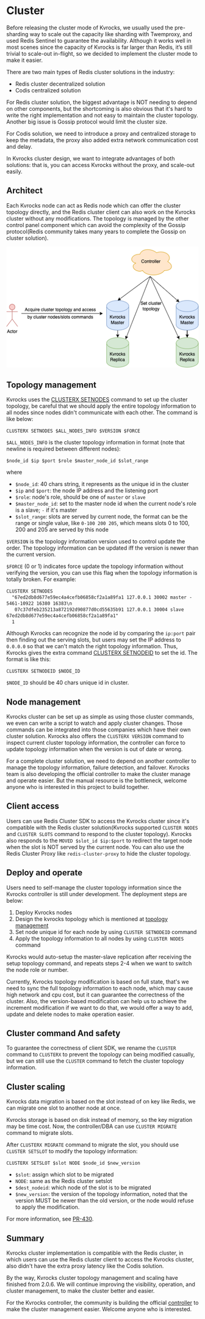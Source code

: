 # Cluster

Before releasing the cluster mode of Kvrocks, we usually used the pre-sharding way to scale out the capacity like sharding with Twemproxy, and used Redis Sentinel to guarantee the availability. Although it works well in most scenes since the capacity of Kvrocks is far larger than Redis, it’s still trivial to scale-out in-flight, so we decided to implement the cluster mode to make it easier.

There are two main types of Redis cluster solutions in the industry:

* Redis cluster decentralized solution
* Codis centralized solution

For Redis cluster solution, the biggest advantage is NOT needing to depend on other components, but the shortcoming is also obvious that it's hard to write the right implementation and not easy to maintain the cluster topology. Another big issue is Gossip protocol would limit the cluster size.

For Codis solution, we need to introduce a proxy and centralized storage to keep the metadata, the proxy also added extra network communication cost and delay.

In Kvrocks cluster design, we want to integrate advantages of both solutions: that is, you can access Kvrocks without the proxy, and scale-out easily.

## Architect

Each Kvrocks node can act as Redis node which can offer the cluster topology directly, and the Redis cluster client can also work on the Kvrocks cluster without any modifications. The topology is managed by the other control panel component which can avoid the complexity of the Gossip protocol(Redis community takes many years to complete the Gossip on cluster solution).

![cluster](assets/cluster.png)

## Topology management

Kvrocks uses the [CLUSTERX SETNODES](https://github.com/apache/kvrocks/pull/302) command to set up the cluster topology, be careful that we should apply the entire topology information to all nodes since nodes didn't communicate with each other. The command is like below:

```shell
CLUSTERX SETNODES $ALL_NODES_INFO $VERSION $FORCE
````

`$ALL_NODES_INFO` is the cluster topology information in format (note that newline is required between different nodes):

```shell
$node_id $ip $port $role $master_node_id $slot_range
```

where

- `$node_id`: 40 chars string, it represents as the unique id in the cluster
- `$ip` and `$port`: the node IP address and the listening port
- `$role`: node's role, should be one of `master` or `slave`
- `$master_node_id`: set to the master node id when the current node's role is a slave; `-` if it's master
- `$slot_range`: slots are served by current node, the format can be the range or single value, like `0-100 200 205`, which means slots 0 to 100, 200 and 205 are served by this node

`$VERSION` is the topology information version used to control update the order. The topology information can be updated iff the version is newer than the current version.

`$FORCE` (0 or 1) indicates force update the topology information without verifying the version, you can use this flag when the topology information is totally broken. For example:

```shell
CLUSTERX SETNODES
  "67ed2db8d677e59ec4a4cefb06858cf2a1a89fa1 127.0.0.1 30002 master - 5461-10922 16380 16383\n
   07c37dfeb235213a872192d90877d0cd55635b91 127.0.0.1 30004 slave 67ed2db8d677e59ec4a4cefb06858cf2a1a89fa1"
  1
```

Although Kvrocks can recognize the node id by comparing the `ip:port` pair then finding out the serving slots, but users may set the IP address to `0.0.0.0` so that we can't match the right topology information. Thus, Kvrocks gives the extra command [CLUSTERX SETNODEID](https://github.com/apache/kvrocks/pull/302) to set the id. The format is like this:

```shell
CLUSTERX SETNODEID $NODE_ID
```

`$NODE_ID` should be 40 chars unique id in cluster.

## Node management

Kvrocks cluster can be set up as simple as using those cluster commands, we even can write a script to watch and apply cluster changes. Those commands can be integrated into those companies which have their own cluster solution. Kvrocks also offers the `CLUSTERX VERSION` command to inspect current cluster topology information, the controller can force to update topology information when the version is out of date or wrong.

For a complete cluster solution, we need to depend on another controller to manage the topology information, failure detection, and failover. Kvrocks team is also developing the official controller to make the cluster manage and operate easier. But the manual resource is the bottleneck, welcome anyone who is interested in this project to build together.

## Client access

Users can use Redis Cluster SDK to access the Kvrocks cluster since it's compatible with the Redis cluster solution(Kvrocks supported `CLUSTER NODES` and `CLUSTER SLOTS` command to respond to the cluster topology).  Kvrocks also responds to the `MOVED $slot_id $ip:$port` to redirect the target node when the slot is NOT served by the current node. You can also use the Redis Cluster Proxy like `redis-cluster-proxy` to hide the cluster topology.

## Deploy and operate

Users need to self-manage the cluster topology information since the Kvrocks controller is still under development. The deployment steps are below:

1. Deploy Kvrocks nodes
2. Design the kvrocks topology which is mentioned at [topology management](#topology-management)
3. Set node unique id for each node by using `CLUSTER SETNODEID` command
4. Apply the topology information to all nodes by using `CLUSTER NODES` command

Kvrocks would auto-setup the master-slave replication after receiving the setup topology command, and repeats steps 2-4 when we want to switch the node role or number.

Currently, Kvrocks topology modification is based on full state, that's we need to sync the full topology information to each node, which may cause high network and cpu cost, but it can guarantee the correctness of the cluster. Also, the version-based modification can help us to achieve the increment modification if we want to do that, we would offer a way to add, update and delete nodes to make operation easier.

## Cluster command And safety

To guarantee the correctness of client SDK, we rename the `CLUSTER` command to `CLUSTERX` to prevent the topology can being modified casually, but we can still use the `CLUSTER` command to fetch the cluster topology information.

## Cluster scaling

Kvrocks data migration is based on the slot instead of on key like Redis, we can migrate one slot to another node at once.

Kvrocks storage is based on disk instead of memory, so the key migration may be time cost. Now, the controller/DBA can use `CLUSTER MIGRATE` command to migrate slots.

After `CLUSTERX MIGRATE` command to migrate the slot, you should use `CLUSTER SETSLOT` to modify the topology information:

```shell
CLUSTERX SETSLOT $slot NODE $node_id $new_version
```

* `$slot`: assign which slot to be migrated
* `NODE`: same as the Redis cluster setslot
* `$dest_nodeid`: which node of the slot is to be migrated
* `$new_version`: the version of the topology information, noted that the version MUST be newer than the old version, or the node would refuse to apply the modification.

For more information, see [PR-430](https://github.com/apache/kvrocks/pull/430).

## Summary

Kvrocks cluster implementation is compatible with the Redis cluster, in which users can use the Redis cluster client to access the Kvrocks cluster, also didn't have the extra proxy latency like the Codis solution.

By the way, Kvrocks cluster topology management and scaling have finished from 2.0.6. We will continue improving the visibility, operation, and cluster management, to make the cluster better and easier.

For the Kvrocks controller, the community is building the official [controller](https://github.com/KvrocksLabs/kvrocks_controller) to make the cluster management easier. Welcome anyone who is interested.
